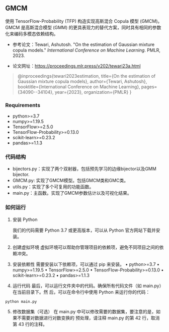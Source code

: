 ## GMCM

使用 TensorFlow-Probability (TFP) 构造实现高斯混合 Copula 模型 (GMCM)。 GMCM 是高斯混合模型 (GMM) 的更具表现力的替代方案，同时具有相同的参数化来编码多模态依赖结构。

- 参考论文：Tewari, Ashutosh. "On the estimation of Gaussian mixture copula models." *International Conference on Machine Learning*. PMLR, 2023.

- 论文网址：https://proceedings.mlr.press/v202/tewari23a.html

> @inproceedings{tewari2023estimation,
>   title={On the estimation of Gaussian mixture copula models},
>   author={Tewari, Ashutosh},
>   booktitle={International Conference on Machine Learning},
>   pages={34090--34104},
>   year={2023},
>   organization={PMLR}
> }

### Requirements

- python>=3.7
- numpy>=1.19.5
- TensorFlow>=2.5.0
- TensorFlow-Probability>=0.13.0
- scikit-learn>=0.23.2
- pandas>=1.1.3

### 代码结构

- bijectors.py：实现了两个双射器，包括预先学习的边缘bijector以及GMM bijector.
- GMCM.py: 实现了GMCM模型。包括GMCM类和GMC类。
- utils.py：实现了多个可复用的功能函数。
- main.py：主函数。实现了GMCM参数估计以及可视化结果。

### 如何运行

1. 安装 Python

   我们的代码需要 Python 3.7 或更高版本，可以从 Python 官方网站下载并安装。

2. 创建虚拟环境
   虚拟环境可以帮助你管理项目的依赖项，避免不同项目之间的依赖冲突。

3.  安装依赖性
   需要安装以下依赖项，可以通过 pip 来安装。
   • python>=3.7
   • numpy>=1.19.5
   • TensorFlow>=2.5.0
   • TensorFlow-Probability>=0.13.0
   • scikit-learn>=0.23.2
   • pandas>=1.1.3

4.  运行代码
   最后，可以运行文件夹中的代码。确保所有代码文件（如 main.py）在当前目录下。然
   后，可以在命令行中使用 Python 来运行你的代码：

   ```
   python main.py
   ```

5.  修改数据集（可选）
   在 main.py 中可以修改需要的数据集，要注意的是，如果不需要对数据进行对数变换的
   预处理，请注释 main.py 的第 42 行，取消第 43 行的注释。

   